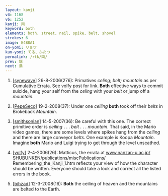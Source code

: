 ```yaml
---
layout: kanji
v4: 1168
v6: 1252
kanji: 両
keyword: both
elements: both, street, nail, spike, belt, shovel
strokes: 6
image: E4B8A1
on-yomi: リョウ
kun-yomi: てる、ふたつ
permalink: /rtk/両/
prev: 端
next: 満
---
```


1) [<a href="http://kanji.koohii.com/profile/synewave">synewave</a>] 26-8-2006(276): Primatives <em>celing; belt; mountain</em> as per Cumulative Errata. See volfy post for link.<strong> Both</strong> effective ways to commit suicide, hang your self from the <em>celing</em> with your <em>belt</em> or jump off a <em>mountain</em>.

2) [<a href="http://kanji.koohii.com/profile/PepeSeco">PepeSeco</a>] 19-2-2008(37): Under one <em>ceiling</em><strong> both</strong> took off their <em>belts</em> in Brokeback <em>Mountain</em>.

3) [<a href="http://kanji.koohii.com/profile/smithsonian">smithsonian</a>] 14-5-2007(36): Be careful with this one. The correct primitive order is <em>ceiling</em> . . . <em>belt</em> . . . <em>mountain</em>. That said, in the Mario video games, there are some levels where spikes hang from the <em>ceiling</em> and there are large conveyor <em>belts</em>. One example is Koopa <em>Mountain</em>. Imagine<strong> both</strong> Mario and Luigi trying to get through the level unscathed.

4) [<a href="http://kanji.koohii.com/profile/volfy">volfy</a>] 2-4-2006(26): Matticus, the errata at www.nanzan-u.ac.jp/ SHUBUNKEN/publications/miscPublications/ Remembering_the_Kanji_1.htm reflects your view of how the character should be written. Everyone should take a look and correct all the listed errors in the book.

5) [<a href="http://kanji.koohii.com/profile/bihzad">bihzad</a>] 12-3-2008(16): <strong>Both</strong> the ceiling of heaven and the mountains are belted to the Earth.

